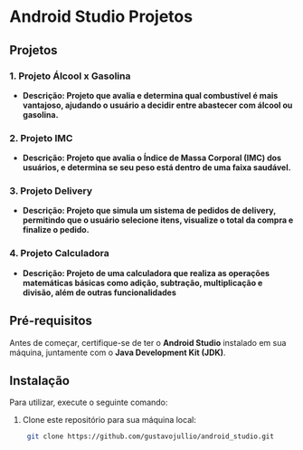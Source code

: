 # Android Studio Projetos

## Projetos

### 1. **Projeto Álcool x Gasolina**
- **Descrição: Projeto que avalia e determina qual combustível é mais vantajoso, ajudando o usuário a decidir entre abastecer com álcool ou gasolina.**

### 2. **Projeto IMC**
- **Descrição: Projeto que avalia o Índice de Massa Corporal (IMC) dos usuários, e determina se seu peso está dentro de uma faixa saudável.**

### 3. **Projeto Delivery**
- **Descrição: Projeto que simula um sistema de pedidos de delivery, permitindo que o usuário selecione itens, visualize o total da compra e finalize o pedido.**

### 4. **Projeto Calculadora**
- **Descrição: Projeto de uma calculadora que realiza as operações matemáticas básicas como adição, subtração, multiplicação e divisão, além de outras funcionalidades**

## Pré-requisitos

Antes de começar, certifique-se de ter o **Android Studio** instalado em sua máquina, juntamente com o **Java Development Kit (JDK)**.

## Instalação

Para utilizar, execute o seguinte comando:

1. Clone este repositório para sua máquina local:
    ```bash
     git clone https://github.com/gustavojullio/android_studio.git
     ```
   


